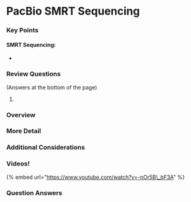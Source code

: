 # PacBio SMRT Sequencing

### Key Points

#### SMRT Sequencing:

* 
### Review Questions

\(Answers at the bottom of the page\)

1. 
### **Overview**

### **More Detail**

### **Additional Considerations**

### Videos!

{% embed url="https://www.youtube.com/watch?v=-nOr5B\_bF3A" %}



### Question Answers

